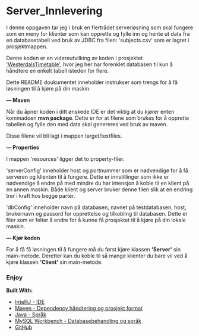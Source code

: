 # Server_Innlevering

I denne oppgaven tar jeg i bruk en flertrådet serverløsning som skal fungere som en meny for klienter som kan opprette og 
fylle inn og hente ut data fra en databasetabell ved bruk av JDBC fra filen: 'subjects.csv' som er lagret i prosjektmappen.

Denne koden er en videreutvilking av koden i prosjektet ['WesterdalsTimetable'](https://github.com/MiniMarker/WesterdalsTimetable), 
hvor jeg her har forenklet databasen til kun å håndtere en enkelt tabell isteden for flere.

Dette README doukumentet inneholder instrukser som trengs for å få løsningen til å kjøre på din maskin.

**— Maven**

Når du åpner koden i ditt ønskede IDE er det viktig at du kjører enten kommadoen **mvn package**. Dette er for at filene 
som brukes for å opprette tabellen og fylle den med data skal genereres ved bruk av maven.

Disse filene vil bli lagt i mappen target/textfiles.

**— Properties**

I mappen 'resources' ligger det to property-filer. 

'serverConfig' inneholder host og portnummer som er nødvendige for å få serveren og klienten til å fungere. 
Dette er innstillinger som ikke er nødvendige å endre på med mindre du har 
intensjon å koble til en klient på en annen maskin. Både klient og server bruker denne filen slik at en endring trer i 
kraft hos begge parter.

'dbConfig' inneholder navn på databasen, navnet på testdatabasen, host, brukernavn og passord for opprettelse og tilkobling til databasen.
Dette er filer som er felter å endre for å kunne få prosjektet til å kjøre på din lokale maskin.

**— Kjør koden**

For å få få løsningen til å fungere må du først kjøre klassen **'Server'** sin main-metode. Deretter kan du koble til 
så mange klienter du bare vil ved å kjøre klassen **'Client'** sin main-metode.


### Enjoy


**Built With:**

+ [IntelliJ - IDE](https://www.jetbrains.com/idea/)
+ [Maven - Dependency håndtering og prosjekt format](https://maven.apache.org)
+ [Java - Språk](http://www.oracle.com/technetwork/java/javase/downloads/jdk8-downloads-2133151.html)
+ [MySQL Workbench - Databasebehandling og språk](http://mysqlworkbench.org)
+ [GitHub](https://github.com/MiniMarker/Server_Innlevering)